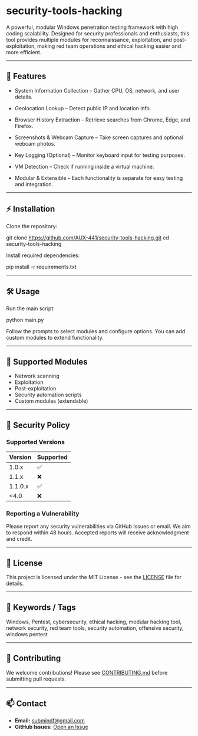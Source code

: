 # security-tools-hacking

A powerful, modular Windows penetration testing framework with high coding scalability. Designed for security professionals and enthusiasts, this tool provides multiple modules for reconnaissance, exploitation, and post-exploitation, making red team operations and ethical hacking easier and more efficient.

---

## 🚀 Features

- System Information Collection – Gather CPU, OS, network, and user details.

- Geolocation Lookup – Detect public IP and location info.

- Browser History Extraction – Retrieve searches from Chrome, Edge, and Firefox.

- Screenshots & Webcam Capture – Take screen captures and optional webcam photos.

- Key Logging (Optional) – Monitor keyboard input for testing purposes.

- VM Detection – Check if running inside a virtual machine.

- Modular & Extensible – Each functionality is separate for easy testing and integration.



---

## ⚡ Installation

Clone the repository:

git clone https://github.com/AUX-441/security-tools-hacking.git
cd security-tools-hacking


Install required dependencies:

pip install -r requirements.txt


---


## 🛠 Usage

Run the main script:

python main.py

Follow the prompts to select modules and configure options. You can add custom modules to extend functionality.

---

## 📌 Supported Modules

- Network scanning
- Exploitation
- Post-exploitation
- Security automation scripts
- Custom modules (extendable)

---

## 📝 Security Policy

### Supported Versions

| Version | Supported |
| ------- | --------- |
| 1.0.x   | ✅         |
| 1.1.x   | ❌         |
| 1.1.0.x   | ✅         |
| <4.0    | ❌         |

### Reporting a Vulnerability

Please report any security vulnerabilities via GitHub Issues or email. We aim to respond within 48 hours. Accepted reports will receive acknowledgment and credit.

---

## 📄 License

This project is licensed under the MIT License - see the [LICENSE](LICENSE) file for details.

---

## 🔖 Keywords / Tags

Windows, Pentest, cybersecurity, ethical hacking, modular hacking tool, network security, red team tools, security automation, offensive security, windows pentest

---

## 💬 Contributing

We welcome contributions! Please see [CONTRIBUTING.md](CONTRIBUTING.md) before submitting pull requests.

---

## 📫 Contact

- **Email:** submindf@gmail.com  
- **GitHub Issues:** [Open an Issue](https://github.com/AUX-441/security-tools-hacking/issues)
